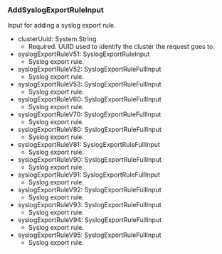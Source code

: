 ### AddSyslogExportRuleInput
Input for adding a syslog export rule.

- clusterUuid: System.String
  - Required. UUID used to identify the cluster the request goes to.
- syslogExportRuleV51: SyslogExportRuleInput
  - Syslog export rule.
- syslogExportRuleV52: SyslogExportRuleFullInput
  - Syslog export rule.
- syslogExportRuleV53: SyslogExportRuleFullInput
  - Syslog export rule.
- syslogExportRuleV60: SyslogExportRuleFullInput
  - Syslog export rule.
- syslogExportRuleV70: SyslogExportRuleFullInput
  - Syslog export rule.
- syslogExportRuleV80: SyslogExportRuleFullInput
  - Syslog export rule.
- syslogExportRuleV81: SyslogExportRuleFullInput
  - Syslog export rule.
- syslogExportRuleV90: SyslogExportRuleFullInput
  - Syslog export rule.
- syslogExportRuleV91: SyslogExportRuleFullInput
  - Syslog export rule.
- syslogExportRuleV92: SyslogExportRuleFullInput
  - Syslog export rule.
- syslogExportRuleV93: SyslogExportRuleFullInput
  - Syslog export rule.
- syslogExportRuleV94: SyslogExportRuleFullInput
  - Syslog export rule.
- syslogExportRuleV95: SyslogExportRuleFullInput
  - Syslog export rule.
